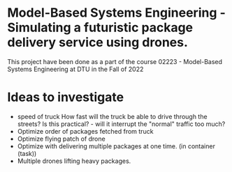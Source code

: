 # Model-Based Systems Engineering - Simulating a futuristic package delivery service using drones.

This project have been done as a part of the course 02223 - Model-Based Systems Engineering at DTU in the Fall of 2022

# Ideas to investigate 

* speed of truck 
    How fast will the truck be able to drive through the streets?
    Is this practical? - will it interrupt the "normal" traffic too much?
* Optimize order of packages fetched from truck
* Optimize flying patch of drone
* Optimize with delivering multiple packages at one time. (in container (task))
* Multiple drones lifting heavy packages.
